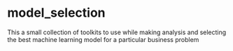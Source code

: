 # model_selection
This a small collection of toolkits to use while making analysis and selecting the best machine learning model for a particular business problem
